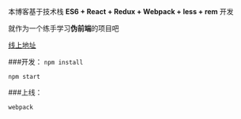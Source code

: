 本博客基于技术栈 **ES6 + React + Redux + Webpack + less + rem** 开发

就作为一个练手学习**伪前端**的项目吧

[线上地址][1]

###开发：
`npm install`

`npm start`
  
###上线：

 `webpack`
 
[1]: http://fwon.github.io/app/
